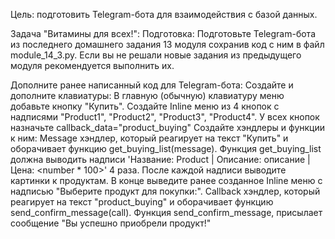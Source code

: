 Цель: подготовить Telegram-бота для взаимодействия с базой данных.

Задача "Витамины для всех!":
Подготовка:
Подготовьте Telegram-бота из последнего домашнего задания 13 модуля сохранив код с ним в файл module_14_3.py.
Если вы не решали новые задания из предыдущего модуля рекомендуется выполнить их.

Дополните ранее написанный код для Telegram-бота:
Создайте и дополните клавиатуры:
В главную (обычную) клавиатуру меню добавьте кнопку "Купить".
Создайте Inline меню из 4 кнопок с надписями "Product1", "Product2", "Product3", "Product4". У всех кнопок назначьте callback_data="product_buying"
Создайте хэндлеры и функции к ним:
Message хэндлер, который реагирует на текст "Купить" и оборачивает функцию get_buying_list(message).
Функция get_buying_list должна выводить надписи 'Название: Product<number> | Описание: описание <number> | Цена: <number * 100>' 4 раза. После каждой надписи выводите картинки к продуктам. В конце выведите ранее созданное Inline меню с надписью "Выберите продукт для покупки:".
Callback хэндлер, который реагирует на текст "product_buying" и оборачивает функцию send_confirm_message(call).
Функция send_confirm_message, присылает сообщение "Вы успешно приобрели продукт!"
